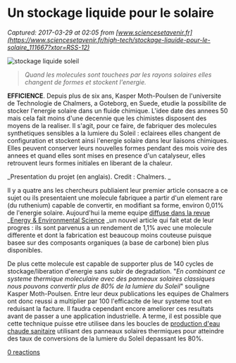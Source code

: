 # Un stockage liquide pour le solaire

_Captured: 2017-03-29 at 02:05 from [www.sciencesetavenir.fr](https://www.sciencesetavenir.fr/high-tech/stockage-liquide-pour-le-solaire_111667?xtor=RSS-12)_

![stockage liquide soleil](https://www.sciencesetavenir.fr/assets/img/2017/03/28/cover-r4x3w1000-58da50d85dea5-chemical-storage-1.jpg)

> _Quand les molecules sont touchees par les rayons solaires elles changent de formes et stockent l'energie._

**EFFICIENCE**. Depuis plus de six ans, Kasper Moth-Poulsen de l'universite de Technologie de Chalmers, a Goteborg, en Suede, etudie la possibilite de stocker l'energie solaire dans un fluide chimique. L'idee date des annees 50 mais cela fait moins d'une decennie que les chimistes disposent des moyens de la realiser. Il s'agit, pour ce faire, de fabriquer des molecules synthetiques sensibles a la lumiere du Soleil : eclairees elles changent de configuration et stockent ainsi l'energie solaire dans leur liaisons chimiques. Elles peuvent conserver leurs nouvelles formes pendant des mois voire des annees et quand elles sont mises en presence d'un catalyseur, elles retrouvent leurs formes initiales en liberant de la chaleur.

_Presentation du projet (en anglais). Credit : Chalmers. _

Il y a quatre ans les chercheurs publiaient leur premier article consacre a ce sujet ou ils presentaient une molecule fabriquee a partir d'un element rare (du ruthenium) capable de convertir, en modifiant sa forme, environ 0,01% de l'energie solaire. Aujourd'hui la meme equipe [diffuse dans la revue ](http://pubs.rsc.org/en/content/articlelanding/2017/ee/c6ee01952h#!divAbstract)_[Energy & Environmental Science](http://pubs.rsc.org/en/content/articlelanding/2017/ee/c6ee01952h#!divAbstract) _un nouvel article qui fait etat de leur progres : ils sont parvenus a un rendement de 1,1% avec une molecule differente et dont la fabrication est beaucoup moins couteuse puisque basee sur des composants organiques (a base de carbone) bien plus disponibles.

De plus cette molecule est capable de supporter plus de 140 cycles de stockage/liberation d'energie sans subir de degradation. "_En combinant ce systeme thermique moleculaire avec des panneaux solaires classiques nous pouvons convertir plus de 80% de la lumiere du Soleil_" souligne Kasper Moth-Poulsen. Entre leur deux publications les equipes de Chalmers ont donc reussi a multiplier par 100 l'efficacite de leur systeme tout en reduisant la facture. Il faudra cependant encore ameliorer ces resultats avant de passer a une application industrielle. A terme, il est possible que cette technique puisse etre utilisee dans les boucles de [production d'eau chaude sanitaire](https://www.sciencesetavenir.fr/high-tech/dualsun-le-panneau-solaire-double-emploi_18628) utilisant des panneaux solaires thermiques pour atteindre des taux de conversions de la lumiere du Soleil depassant les 80%.

[0 reactions](https://www.sciencesetavenir.fr/high-tech/stockage-liquide-pour-le-solaire_111667?xtor=RSS-12)
